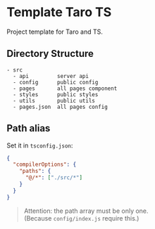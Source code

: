 # Template Taro TS

Project template for Taro and TS.

## Directory Structure

```
- src
  - api         server api
  - config      public config
  - pages       all pages component
  - styles      public styles
  - utils       public utils
  - pages.json  all pages config
```

## Path alias

Set it in `tsconfig.json`:

```json
{
  "compilerOptions": {
    "paths": {
      "@/*": ["./src/*"]
    }
  }
}
```

> Attention: the path array must be only one.<br/>
> (Because `config/index.js` require this.)
